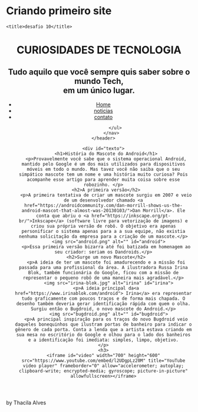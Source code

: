 # Criando primeiro site

<!DOCTYPE html>
<html lang="pt-br">
<head>
    <meta charset="UTF-8">
    <meta http-equiv="X-UA-Compatible" content="IE=edge">
    <meta name="viewport" content="width=device-width, initial-scale=1.0">
    <link rel="stylesheet" href="desafio10.css">
    <script></script>
    
    <title>desafio 10</title>
  <div id="interface">
    <header id="cabecalho">
       <hgroup>
          <h1>CURIOSIDADES DE TECNOLOGIA  </h1> 
           <h2>Tudo aquilo que você sempre quis saber sobre o mundo Tech, <br> em um único lugar.</h2>
          </hgroup>
          <nav id="menu">
             <ul id="nav">
               <li> <a href=""> Home </a></li>
               <li><a href=""> noticias</a></li>
               <li><a href="">contato</a></li>
            
             </ul>
          </nav>
    </header>
      
</head>
<body id="margem" >
 
    <div id="texto">
      <h1>História do Mascote do Android</h1>
      <p>Provavelmente você sabe que o sistema operacional Android, mantido pelo Google é um dos mais utilizados para dispositivos móveis em todo o mundo. Mas tavez você não saiba que o seu simpático mascote tem um nome e uma história muito curiosa? Pois acompanhe esse artigo para aprender muita coisa sobre esse robozinho. </p>
      <h2>A primeira versão</h2>
      <p>A primeira tentativa de criar um mascote surgiu em 2007 e veio de um desenvolvedor chamado <a href="https://androidcommunity.com/dan-morrill-shows-us-the-android-mascot-that-almost-was-20130103/">Dan Morrill</a>. Ele conta que abriu o <a href="https://inkscape.org/pt-br/">Inkscape</a> (software livre para vetorização de imagens) e criou sua própria versão de robô. O objetivo era apenas personificar o sistema apenas para a a sua equipe, não existia nenhuma solicitação da empresa para a criação de um mascote.</p>
        <img src="android.png" alt="" id="android">
      <p>Essa primeira versão bizarra até foi batizada em homenagem ao seu criador: seriam os Dandroids.</p>
      <h2>Surge um novo Mascote</h2>
      <p>A ideia de ter um mascote foi amadurecendo e a missão foi passada para uma profissional da área. A ilustradora Russa Irina Blok, também funcionária do Google, ficou com a missão de representar o pequeno robô de uma maneira mais agradável.</p>
        <img src="irina-blok.jpg" alt="irina" id="irina">
      <p>A ideia principal da<a href="https://www.irinablok.com/android"> Irina</a> era representar tudo graficamente com poucos traços e de forma mais chapada. O desenho também deveria gerar identificação rápida com quem o olha. Surgiu então o Bugdroid, o novo mascote do Android.</p>
        <img src="bugdroid.png" alt="" id="bugdroid">
      <p>A principal inspiração para os traços do novo Bugdroid veio daqueles bonequinhos que ilustram portas de banheiro para indicar o gênero de cada porta. Conta a lenda que a artista estava criando em sua mesa no escritório do Google e olhou para o lado dos banheiros e a identificação foi imediata: simples, limpo, objetivo.
    </p>
    <h3>
    <iframe id="video" width="700" height="600" src="https://www.youtube.com/embed/l2UDgpLz20M" title="YouTube video player" frameborder="0" allow="accelerometer; autoplay; clipboard-write; encrypted-media; gyroscope; picture-in-picture" allowfullscreen></iframe>
  </h3>
    </div>
 <footer>by Thacila Alves</footer>
 </body>
</body>
</html>
